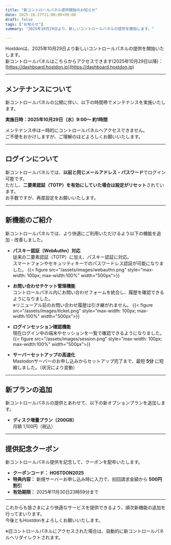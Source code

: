```yaml
---
title: "新コントロールパネル提供開始のお知らせ"
date: 2025-10-27T21:00:00+09:00
draft: false
tags: ["お知らせ"]
summary: "2025年10月29日より、新しいコントロールパネルの提供を開始します。"

---
```


Hostdonは、2025年10月29日より新しいコントロールパネルの提供を開始いたします。  
新コントロールパネルはこちらからアクセスできます(2025年10月29日以降)： [https://dashboard.hostdon.jp](https://dashboard.hostdon.jp)

---

## メンテナンスについて
新コントロールパネルの公開に伴い、以下の時間帯でメンテナンスを実施いたします。

**実施日時：2025年10月29日（水）9:00〜 約1時間**

メンテナンス中は一時的にコントロールパネルへアクセスできません。  
ご不便をおかけしますが、ご理解のほどよろしくお願いいたします。

---

## ログインについて
新コントロールパネルでは、**以前と同じメールアドレス・パスワード**でログイン可能です。  
ただし、**二要素認証（TOTP）を有効にしていた場合は設定がリセット**されています。  
お手数ですが、再度設定をお願いいたします。

---

## 新機能のご紹介
新コントロールパネルでは、より快適にご利用いただけるよう以下の機能を追加・改善しました。

- **パスキー認証（WebAuthn）対応**  
  従来の二要素認証（TOTP）に加え、パスキー認証に対応。  
  スマートフォンやセキュリティキーでのパスワードレス認証が可能になりました。
{{< figure src="/assets/images/webauthn.png" style="max-width: 100px; max-width:100%" width="500px">}}

- **お問い合わせチケット管理機能**  
  コントロールパネル内にお問い合わせフォームを統合し、履歴を確認できるようになりました。  
  ※リニューアル前のお問い合わせ履歴は引き継がれません。
{{< figure src="/assets/images/ticket.png" style="max-width: 100px; max-width:100%" width="500px">}}

- **ログインセッション確認機能**  
  現在ログイン中の端末やセッションを一覧で確認できるようになりました。
{{< figure src="/assets/images/session.png" style="max-width: 100px; max-width:100%" width="500px">}}

- **サーバーセットアップの高速化**  
  Mastodonサーバーのお申し込みからセットアップ完了まで、最短 **5分** に短縮しました。（状況により変動）

---

## 新プランの追加
新コントロールパネルの提供とあわせて、以下の新オプションプランを追加します。

- **ディスク増量プラン（200GB）**  
  月額 1,100円（税込）

---

## 提供記念クーポン
新コントロールパネル提供を記念して、クーポンを配布いたします。

- **クーポンコード：** **HOSTDON2025**  
- **特典内容：** 新規サーバーお申し込み時に入力で、初回請求金額から **500円割引**  
- **有効期限：** 2025年11月30日23時59分まで

---

これからも皆さまにより快適なサービスを提供できるよう、順次新機能の追加を行ってまいります。  
今後ともHostdonをよろしくお願いいたします。  

※旧コントロールパネルにアクセスされた場合は、自動的に新コントロールパネルへリダイレクトされます。
